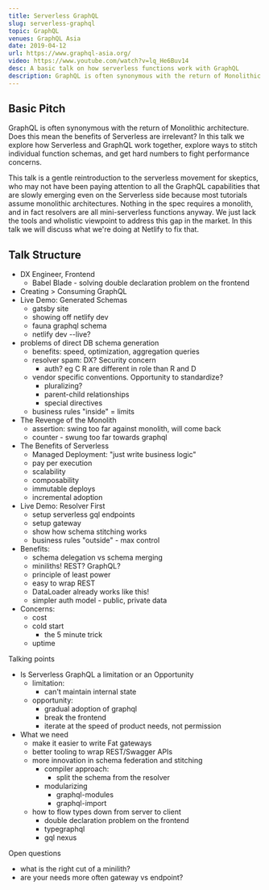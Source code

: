 ```yaml
---
title: Serverless GraphQL
slug: serverless-graphql
topic: GraphQL
venues: GraphQL Asia
date: 2019-04-12
url: https://www.graphql-asia.org/
video: https://www.youtube.com/watch?v=lq_He6Buv14
desc: A basic talk on how serverless functions work with GraphQL
description: GraphQL is often synonymous with the return of Monolithic architecture. Does this mean the benefits of Serverless are irrelevant? In this talk we explore how Serverless and GraphQL work together, explore ways to stitch individual function schemas, and get hard numbers to fight performance concerns.
---
```


## Basic Pitch

GraphQL is often synonymous with the return of Monolithic architecture. Does this mean the benefits of Serverless are irrelevant? In this talk we explore how Serverless and GraphQL work together, explore ways to stitch individual function schemas, and get hard numbers to fight performance concerns.

This talk is a gentle reintroduction to the serverless movement for skeptics, who may not have been paying attention to all the GraphQL capabilities that are slowly emerging even on the Serverless side because most tutorials assume monolithic architectures. Nothing in the spec requires a monolith, and in fact resolvers are all mini-serverless functions anyway. We just lack the tools and wholistic viewpoint to address this gap in the market. In this talk we will discuss what we're doing at Netlify to fix that.

## Talk Structure

- DX Engineer, Frontend
  - Babel Blade - solving double declaration problem on the frontend
- Creating > Consuming GraphQL
- Live Demo: Generated Schemas
  - gatsby site
  - showing off netlify dev
  - fauna graphql schema
  - netlify dev --live?
- problems of direct DB schema generation
  - benefits: speed, optimization, aggregation queries
  - resolver spam: DX? Security concern
    - auth? eg C R are different in role than R and D
  - vendor specific conventions. Opportunity to standardize?
    - pluralizing?
    - parent-child relationships
    - special directives
  - business rules "inside" = limits
- The Revenge of the Monolith
  - assertion: swing too far against monolith, will come back
  - counter - swung too far towards graphql
- The Benefits of Serverless
  - Managed Deployment: "just write business logic"
  - pay per execution
  - scalability
  - composability
  - immutable deploys
  - incremental adoption
- Live Demo: Resolver First
  - setup serverless gql endpoints
  - setup gateway
  - show how schema stitching works
  - business rules "outside" - max control
- Benefits:
  - schema delegation vs schema merging
  - miniliths! REST? GraphQL?
  - principle of least power
  - easy to wrap REST
  - DataLoader already works like this!
  - simpler auth model - public, private data
- Concerns:
  - cost
  - cold start
    - the 5 minute trick
  - uptime

Talking points

- Is Serverless GraphQL a limitation or an Opportunity
  - limitation:
    - can't maintain internal state
  - opportunity:
    - gradual adoption of graphql
    - break the frontend
    - iterate at the speed of product needs, not permission
- What we need
  - make it easier to write Fat gateways
  - better tooling to wrap REST/Swagger APIs
  - more innovation in schema federation and stitching
    - compiler approach:
      - split the schema from the resolver
    - modularizing
      - graphql-modules
      - graphql-import
  - how to flow types down from server to client
    - double declaration problem on the frontend
    - typegraphql
    - gql nexus

Open questions

- what is the right cut of a minilith?
- are your needs more often gateway vs endpoint?
